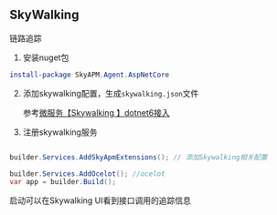 ## SkyWalking

链路追踪

1. 安装nuget包

```powershell
install-package SkyAPM.Agent.AspNetCore
```

2. 添加skywalking配置，生成```skywalking.json```文件

    参考[微服务【Skywalking 】dotnet6接入](https://github.com/thomerson/BookNote/blob/master/cnblogs/微服务/SkyWalking/微服务【Skywalking%20】dotnet6接入.md)


3. 注册skywalking服务

```c#

builder.Services.AddSkyApmExtensions(); // 添加Skywalking相关配置

builder.Services.AddOcelot(); //ocelot
var app = builder.Build();

```

启动可以在Skywalking UI看到接口调用的追踪信息

